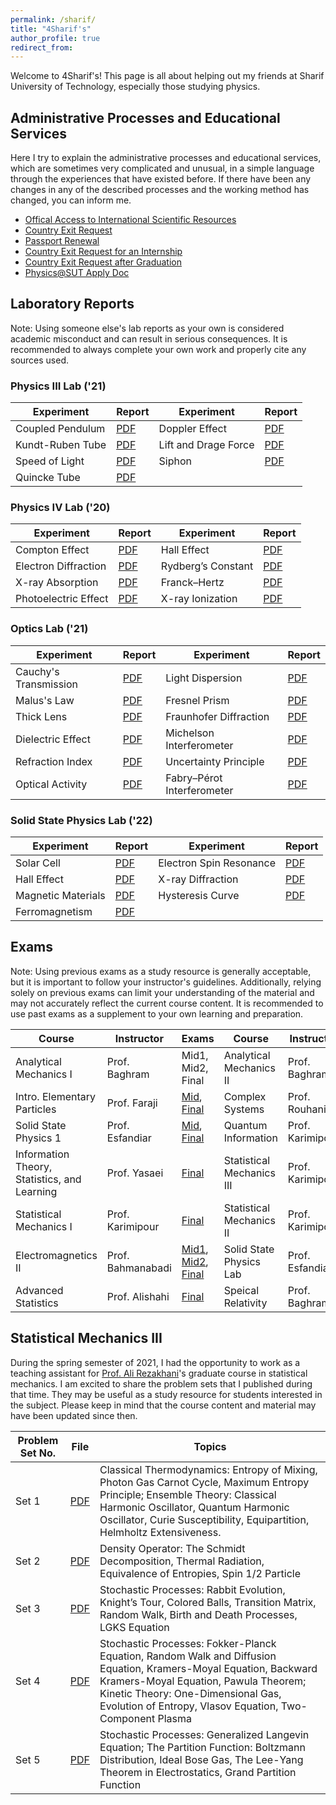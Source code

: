 ```yaml
---
permalink: /sharif/
title: "4Sharif's"
author_profile: true
redirect_from: 
---
```

Welcome to 4Sharif's! This page is all about helping out my friends at Sharif University of Technology, especially those studying physics.

## Administrative Processes and Educational Services
Here I try to explain the administrative processes and educational services, which are sometimes very complicated and unusual, in a simple language through the experiences that have existed before. If there have been any changes in any of the described processes and the working method has changed, you can inform me.

  * [Offical Access to International Scientific Resources](https://docs.google.com/document/d/1euOIXuhRzhtx9LPAMQIYouMWp4zLEpkaHmIPzjvdPhI/edit?usp=sharing)
  * [Country Exit Request](https://docs.google.com/document/d/1ZU3BrfY7QMYu7GJGw3aMly35g-Rg0gXPLJUky9T92Ng/edit?usp=sharing)
  * [Passport Renewal](https://docs.google.com/document/d/1YXcG_UWKGIt1MkNTjGJXiTLxMBv16ZwDGhHj4UpoQh4/edit?usp=sharing)
  * [Country Exit Request for an Internship](https://docs.google.com/document/d/1CfXVzdVDFHhR4SGVYqlKr5qPpEX_6F9NdPn_ucHK4Zo/edit?usp=sharing)
  * [Country Exit Request after Graduation](https://docs.google.com/document/d/1040ownu_9lWAihhBmQtRLppK2IPQZOZzd2b7vj95yZs/edit?usp=sharing)
  * [Physics@SUT Apply Doc](https://docs.google.com/spreadsheets/d/1Zk1THuVR64NTIRo9FpmihK19gbMLDqwc6jWFkw_tR2Q/edit?usp=sharing)

## Laboratory Reports
Note: Using someone else's lab reports as your own is considered academic misconduct and can result in serious consequences. It is recommended to always complete your own work and properly cite any sources used.

### Physics III Lab ('21)

| Experiment       | Report   | Experiment       | Report   | 
| -----------   | -------   | ----------   | -------   | 
| Coupled Pendulum  | [PDF](/files/GL3-1.pdf)|  Doppler Effect  | [PDF](/files/GL3-2.pdf)| 
| Kundt-Ruben Tube  | [PDF](/files/GL3-3.pdf)| Lift and Drage Force  | [PDF](/files/GL3-4.pdf)| 
| Speed of Light  | [PDF](/files/GL3-5.pdf)| Siphon  | [PDF](/files/GL3-6.pdf)| 
| Quincke Tube  | [PDF](/files/GL3-7.pdf)| | |

### Physics IV Lab ('20)

| Experiment       | Report   | Experiment       | Report   | 
| -----------   | -------   | ----------   | -------   | 
| Compton Effect  | [PDF](/files/GL4-1.pdf)|  Hall Effect  | [PDF](/files/GL4-2.pdf)| 
| Electron Diffraction  | [PDF](/files/GL4-3.pdf)| Rydberg’s Constant  | [PDF](/files/GL4-4.pdf)| 
| X-ray Absorption  | [PDF](/files/GL4-5.pdf)| Franck–Hertz | [PDF](/files/GL4-6.pdf)| 
| Photoelectric Effect  | [PDF](/files/GL4-7.pdf)| X-ray Ionization | [PDF](/files/GL4-8.pdf)|

### Optics Lab ('21)

| Experiment       | Report   | Experiment       | Report   | 
| -----------   | -------   | ----------   | -------   | 
| Cauchy's Transmission | [PDF](/files/Opt-1.pdf)|  Light Dispersion  | [PDF](/files/Opt-2.pdf)| 
| Malus's Law  | [PDF](/files/Opt-3.pdf)| Fresnel Prism | [PDF](/files/Opt-4.pdf)| 
| Thick Lens  | [PDF](/files/Opt-5.pdf)| Fraunhofer Diffraction | [PDF](/files/Opt-6.pdf)| 
| Dielectric Effect  | [PDF](/files/Opt-7.pdf)| Michelson Interferometer | [PDF](/files/Opt-8.pdf)|
| Refraction Index | [PDF](/files/Opt-9.pdf)| Uncertainty Principle | [PDF](/files/Opt-10.pdf)|
| Optical Activity | [PDF](/files/Opt-11.pdf)| Fabry–Pérot Interferometer| [PDF](/files/Opt-12.pdf)|

### Solid State Physics Lab ('22)

| Experiment       | Report   | Experiment       | Report   | 
| -----------   | -------   | ----------   | -------   | 
| Solar Cell | [PDF](/files/SSP-1.pdf) | Electron Spin Resonance | [PDF](/files/SSP-2.pdf) |
| Hall Effect | [PDF](/files/SSP-3.pdf) | X-ray Diffraction | [PDF](/files/SSP-4.pdf) |
| Magnetic Materials | [PDF](/files/SSP-5.pdf) | Hysteresis Curve | [PDF](/files/SSP-6.pdf) |
| Ferromagnetism | [PDF](/files/SSP-7.pdf) | | |

## Exams
Note: Using previous exams as a study resource is generally acceptable, but it is important to follow your instructor's guidelines. Additionally, relying solely on previous exams can limit your understanding of the material and may not accurately reflect the current course content. It is recommended to use past exams as a supplement to your own learning and preparation.

| Course | Instructor | Exams | Course | Instructor |  Exams |
| -------- | --------- | -------- | -------- | --------- | --------- |
| Analytical Mechanics I | Prof. Baghram | Mid1, Mid2, Final | Analytical Mechanics II | Prof. Baghram | Mid1, Mid2, [Final](/files/AM_Fin.pdf) | 
| Intro. Elementary Particles | Prof. Faraji | [Mid](/files/EP_Mid.pdf), [Final](/files/EP_Fin.pdf) | Complex Systems | Prof. Rouhani | [Final](/files/CS-Fin.pdf) | 
| Solid State Physics 1 | Prof. Esfandiar | [Mid](/files/SSP_Mid.pdf), [Final](/files/SSP_Fin.pdf) | Quantum Information | Prof. Karimipour | [Mid](/files/QI_Mid.pdf), [Final](/files/QI_Fin.pdf) |
| Information Theory, Statistics, and Learning | Prof. Yasaei | [Final](/files/ITSL_Fin.pdf) | Statistical Mechanics III | Prof. Karimipour | [Final](/files/SM3_Fin.pdf) |
| Statistical Mechanics I | Prof. Karimipour | [Final](/files/SM1_Fin_K.pdf) | Statistical Mechanics II | Prof. Karimipour | [Mid](/files/SM2_Mid_K.pdf), [Final](/files/SM2_Fin_K.pdf) |
| Electromagnetics II | Prof. Bahmanabadi | [Mid1](/files/EM2_Mid1.pdf), [Mid2](/files/EM2_Mid2.pdf), [Final](/files/EM2_Fin.pdf) | Solid State Physics Lab | Prof. Esfandiar | [Final](/files/SSPL_Fin.pdf) |
| Advanced Statistics | Prof. Alishahi | [Final](/files/AdvStat_F.pdf) | Speical Relativity | Prof. Baghram | [Final](/files/SR_Fin.pdf) |



## Statistical Mechanics III
During the spring semester of 2021, I had the opportunity to work as a teaching assistant for [Prof. Ali Rezakhani](http://sharif.edu/~rezakhani/Home.html)'s graduate course in statistical mechanics. I am excited to share the problem sets that I published during that time. They may be useful as a study resource for students interested in the subject. Please keep in mind that the course content and material may have been updated since then.

| Problem Set No. |  File |   Topics |
| -----------   | -------   | ----------   |  
| Set 1   | [PDF](/files/SM3-1.pdf)   | Classical Thermodynamics: Entropy of Mixing, Photon Gas Carnot Cycle, Maximum Entropy Principle; Ensemble Theory: Classical Harmonic Oscillator, Quantum Harmonic Oscillator, Curie Susceptibility, Equipartition, Helmholtz Extensiveness. |
| Set 2  | [PDF](/files/SM3-2.pdf)   | Density Operator: The Schmidt Decomposition, Thermal Radiation, Equivalence of Entropies, Spin 1/2 Particle |
| Set 3  | [PDF](/files/SM3-3.pdf)   | Stochastic Processes: Rabbit Evolution, Knight’s Tour, Colored Balls, Transition Matrix, Random Walk, Birth and Death Processes, LGKS Equation |
| Set 4  | [PDF](/files/SM3-4.pdf)   | Stochastic Processes: Fokker-Planck Equation, Random Walk and Diffusion Equation, Kramers-Moyal Equation, Backward Kramers-Moyal Equation, Pawula Theorem; Kinetic Theory: One-Dimensional Gas, Evolution of Entropy, Vlasov Equation, Two-Component Plasma |
| Set 5  | [PDF](/files/SM3-5.pdf)   | Stochastic Processes: Generalized Langevin Equation; The Partition Function: Boltzmann Distribution, Ideal Bose Gas, The Lee-Yang Theorem in Electrostatics, Grand Partition Function |
